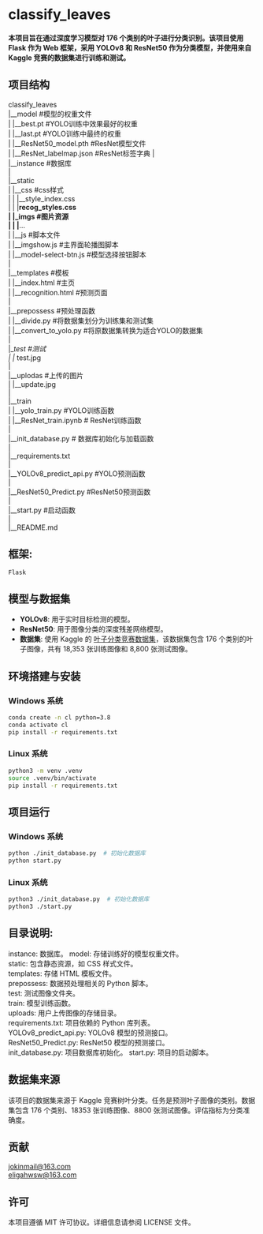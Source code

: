 # classify_leaves  
#### 本项目旨在通过深度学习模型对 176 个类别的叶子进行分类识别。该项目使用 Flask 作为 Web 框架，采用 YOLOv8 和 ResNet50 作为分类模型，并使用来自 Kaggle 竞赛的数据集进行训练和测试。 

## 项目结构

classify_leaves  
 |__model    #模型的权重文件  
 | |__best.pt #YOLO训练中效果最好的权重  
 | |__last.pt #YOLO训练中最终的权重  
 | |__ResNet50_model.pth  #ResNet模型文件  
 | |__ResNet_labelmap.json #ResNet标签字典 
 |  
 |__instance  #数据库  
 |  
 |__static  
 | |__css    #css样式  
 | | |__style_index.css  
 | | |__recog_styles.css  
 | |_imgs   #图片资源  
 | | |__...  
 | |__js    #脚本文件  
 |   |__imgshow.js  #主界面轮播图脚本  
 |   |__model-select-btn.js #模型选择按钮脚本  
 |  
 |__templates    #模板  
 |  |__index.html   #主页  
 |  |__recognition.html #预测页面  
 |  
 |__prepossess   #预处理函数  
 | |__divide.py  #将数据集划分为训练集和测试集  
 | |__convert_to_yolo.py  #将原数据集转换为适合YOLO的数据集  
 |  
 |__test  #测试  
 | |_ test.jpg  
 |  
 |__uplodas  #上传的图片  
 | |__update.jpg  
 |  
 |__train  
 | |__yolo_train.py #YOLO训练函数  
 | |__ResNet_train.ipynb # ResNet训练函数  
 |  
 |__init_database.py # 数据库初始化与加载函数  
 |  
 |__requirements.txt  
 |  
 |__YOLOv8_predict_api.py    #YOLO预测函数  
 |  
 |__ResNet50_Predict.py  #ResNet50预测函数  
 |  
 |__start.py #启动函数  
 |  
 |__README.md  

## 框架:  
    Flask  
  
## 模型与数据集
- **YOLOv8**: 用于实时目标检测的模型。
- **ResNet50**: 用于图像分类的深度残差网络模型。
- **数据集**: 使用 Kaggle 的 [叶子分类竞赛数据集](https://www.kaggle.com/c/classify-leaves)，该数据集包含 176 个类别的叶子图像，共有 18,353 张训练图像和 8,800 张测试图像。
  
## 环境搭建与安装
 ### Windows 系统
```bash
conda create -n cl python=3.8
conda activate cl
pip install -r requirements.txt
```

### Linux 系统
```bash
python3 -m venv .venv
source .venv/bin/activate
pip install -r requirements.txt
```

## 项目运行
 ### Windows 系统
```bash
python ./init_database.py  # 初始化数据库
python start.py
```

### Linux 系统
```bash
python3 ./init_database.py  # 初始化数据库
python3 ./start.py
```

## 目录说明:
instance: 数据库。
model: 存储训练好的模型权重文件。  
static: 包含静态资源，如 CSS 样式文件。  
templates: 存储 HTML 模板文件。  
prepossess: 数据预处理相关的 Python 脚本。  
test: 测试图像文件夹。  
train: 模型训练函数。  
uploads: 用户上传图像的存储目录。  
requirements.txt: 项目依赖的 Python 库列表。  
YOLOv8_predict_api.py: YOLOv8 模型的预测接口。  
ResNet50_Predict.py: ResNet50 模型的预测接口。  
init_database.py: 项目数据库初始化。
start.py: 项目的启动脚本。  
  
## 数据集来源
该项目的数据集来源于 Kaggle 竞赛树叶分类。任务是预测叶子图像的类别。数据集包含 176 个类别、18353 张训练图像、8800 张测试图像。评估指标为分类准确度。

## 贡献
jokinmail@163.com  
eligahwsw@163.com

## 许可
本项目遵循 MIT 许可协议。详细信息请参阅 LICENSE 文件。
